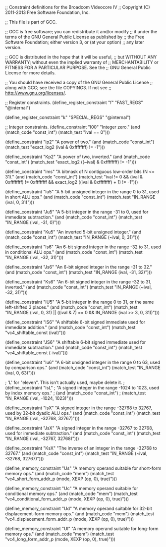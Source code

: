 ;; Constraint definitions for the Broadcom Videocore IV
;; Copyright (C) 2011-2013 Free Software Foundation, Inc.

;; This file is part of GCC.

;; GCC is free software; you can redistribute it and/or modify
;; it under the terms of the GNU General Public License as published by
;; the Free Software Foundation; either version 3, or (at your option)
;; any later version.

;; GCC is distributed in the hope that it will be useful,
;; but WITHOUT ANY WARRANTY; without even the implied warranty of
;; MERCHANTABILITY or FITNESS FOR A PARTICULAR PURPOSE.  See the
;; GNU General Public License for more details.

;; You should have received a copy of the GNU General Public License
;; along with GCC; see the file COPYING3.  If not see
;; <http://www.gnu.org/licenses/>.

;; Register constraints.
(define_register_constraint "f" "FAST_REGS"
  "@internal")

(define_register_constraint "k" "SPECIAL_REGS"
  "@internal")

;; Integer constraints.
(define_constraint "I00"
  "Integer zero."
  (and (match_code "const_int")
       (match_test "ival == 0")))

(define_constraint "Ip2"
  "A power of two."
  (and (match_code "const_int")
       (match_test "exact_log2 (ival & 0xffffffff) != -1")))

(define_constraint "Kp2"
  "A power of two, inverted."
  (and (match_code "const_int")
       (match_test "exact_log2 ((~ival) & 0xffffffff) != -1")))

(define_constraint "Ims"
  "A bitmask of N contiguous low-order bits (N <= 31)."
  (and (match_code "const_int")
       (match_test "ival != 0
		    && (ival & 0xffffffff) != 0xffffffff
		    && exact_log2 ((ival & 0xffffffff) + 1) != -1")))

(define_constraint "Iu5"
  "A 5-bit unsigned integer in the range 0 to 31, used in short ALU ops."
  (and (match_code "const_int")
       (match_test "IN_RANGE (ival, 0, 31)")))

(define_constraint "Ju5"
  "A 5-bit integer in the range -31 to 0, used for immediate subtraction."
  (and (match_code "const_int")
       (match_test "IN_RANGE (ival, -31, 0)")))

(define_constraint "Ku5"
  "An inverted 5-bit unsigned integer."
  (and (match_code "const_int")
       (match_test "IN_RANGE (~ival, 0, 31)")))

(define_constraint "Is6"
  "An 6-bit signed integer in the range -32 to 31, used in conditional ALU ops."
  (and (match_code "const_int")
       (match_test "IN_RANGE (ival, -32, 31)")))

(define_constraint "Js6"
  "An 6-bit signed integer in the range -31 to 32."
  (and (match_code "const_int")
       (match_test "IN_RANGE (ival, -31, 32)")))

(define_constraint "Ks6"
  "An 6-bit signed integer in the range -32 to 31, inverted."
  (and (match_code "const_int")
       (match_test "IN_RANGE (~ival, -32, 31)")))

(define_constraint "IU5"
  "A 5-bit integer in the range 0 to 31, or the same left-shifted 3 places."
  (and (match_code "const_int")
       (match_test "IN_RANGE (ival, 0, 31)
		    || ((ival & 7) == 0 && IN_RANGE (ival >> 3, 0, 31))")))

(define_constraint "IS6"
  "A shiftable 6-bit signed immediate used for immediate addition."
  (and (match_code "const_int")
       (match_test "vc4_shiftable_const (ival)")))

(define_constraint "JS6"
  "A shiftable 6-bit signed immediate used for immediate subtraction."
  (and (match_code "const_int")
       (match_test "vc4_shiftable_const (-ival)")))

(define_constraint "Iu6"
  "A 6-bit unsigned integer in the range 0 to 63, used by comparison ops."
  (and (match_code "const_int")
       (match_test "IN_RANGE (ival, 0, 63)")))

; 'L' for "eleven". This isn't actually used, maybe delete it.
;(define_constraint "IsL"
;  "A signed integer in the range -1024 to 1023, used by index memory ops."
;  (and (match_code "const_int")
;       (match_test "IN_RANGE (ival, -1024, 1023)")))

(define_constraint "IsX"
  "A signed integer in the range -32768 to 32767, used by 32-bit dyadic ALU ops."
  (and (match_code "const_int")
       (match_test "IN_RANGE (ival, -32768, 32767)")))

(define_constraint "JsX"
  "A signed integer in the range -32767 to 32768, used for immediate subtraction."
  (and (match_code "const_int")
       (match_test "IN_RANGE (ival, -32767, 32768)")))

(define_constraint "KsX"
  "The inverse of an integer in the range -32768 to 32767."
  (and (match_code "const_int")
       (match_test "IN_RANGE (~ival, -32768, 32767)")))

(define_memory_constraint "Us"
  "A memory operand suitable for short-form memory ops."
  (and (match_code "mem")
       (match_test "vc4_short_form_addr_p (mode, XEXP (op, 0), true)")))

(define_memory_constraint "Uc"
  "A memory operand suitable for conditional memory ops."
  (and (match_code "mem")
       (match_test "vc4_conditional_form_addr_p (mode, XEXP (op, 0), true)")))

(define_memory_constraint "Ud"
  "A memory operand suitable for 32-bit displacement-form memory ops."
  (and (match_code "mem")
       (match_test "vc4_displacement_form_addr_p (mode, XEXP (op, 0), true)")))

(define_memory_constraint "Ul"
  "A memory operand suitable for long-form memory ops."
  (and (match_code "mem")
       (match_test "vc4_long_form_addr_p (mode, XEXP (op, 0), true)")))
